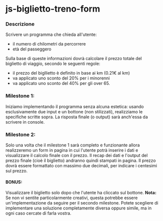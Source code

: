 # js-biglietto-treno-form
### Descrizione
Scrivere un programma che chieda all'utente:
- il numero di chilometri da percorrere
- età del passeggero

Sulla base di queste informazioni dovrà calcolare il prezzo totale del biglietto di viaggio, secondo le seguenti regole:
- il prezzo del bigllietto è definito in base ai km (0.21€ al km)
- va applicato uno sconto del 20% per i minorenni
- va applicato uno sconto del 40% per gli over 65.

### Milestone 1:
Iniziamo implementando il programma senza alcuna estetica: usando esclusivamente due input e un bottone (non stilizzati), 
realizziamo le specifiche scritte sopra. La risposta finale (o output) sarà anch'essa da scrivere in console.
### Milestone 2:
Solo una volta che il milestone 1 sarà completo e funzionante allora realizzeremo un form in pagina in cui l'utente potrà 
inserire i dati e visualizzare il calcolo finale con il prezzo.
Il recap dei dati e l'output del prezzo finale (cioè il biglietto) andranno quindi stampati in pagina. Il prezzo dovrà 
essere formattato con massimo due decimali, per indicare i centesimi sul prezzo.
#### BONUS:
Visualizzare il biglietto solo dopo che l'utente ha cliccato sul bottone.
<b>Nota:</b><br>
Se non vi sentite particolarmente creativi, questa potrebbe essere un'implementazione da seguire per il secondo milestone. 
Potete scegliere di implementare una soluzione completamente diversa oppure simile, ma in ogni caso cercate di farla vostra.
